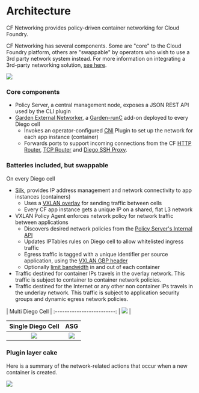 # Architecture

CF Networking provides policy-driven container networking for Cloud Foundry.

CF Networking has several components.  Some are "core" to the Cloud Foundry
platform, others are "swappable" by operators who wish to use a 3rd party
network system instead.  For more information on integrating a 3rd-party
networking solution, [see here](3rd-party.md).

![](diagram.png)

### Core components

- Policy Server, a central management node, exposes a JSON REST API used by the CLI plugin
- [Garden External Networker](../src/garden-external-networker), a [Garden-runC](https://github.com/cloudfoundry/garden-runc-release) add-on deployed to every Diego cell
  - Invokes an operator-configured [CNI](https://github.com/containernetworking/cni) Plugin to set up the network for each app instance (container)
  - Forwards ports to support incoming connections from the CF [HTTP Router](https://docs.cloudfoundry.org/concepts/http-routing.html),
    [TCP Router](https://docs.cloudfoundry.org/adminguide/enabling-tcp-routing.html) and [Diego SSH Proxy](https://docs.cloudfoundry.org/concepts/diego/ssh-conceptual.html).

### Batteries included, but swappable
On every Diego cell
- [Silk](https://github.com/cloudfoundry/silk), provides IP address management and network connectivity to app instances (containers)
  - Uses a [VXLAN overlay](data_plane.png) for sending traffic between cells
  - Every CF app instance gets a unique IP on a shared, flat L3 network
- VXLAN Policy Agent enforces network policy for network traffic between applications
  - Discovers desired network policies from the [Policy Server's Internal API](3rd-party.md#policy-server-internal-api)
  - Updates IPTables rules on Diego cell to allow whitelisted ingress traffic
  - Egress traffic is tagged with a unique identifier per source application, using the [VXLAN GBP header](https://tools.ietf.org/html/draft-smith-vxlan-group-policy-02#section-2.1)
  - Optionally [limit bandwidth](bandwidth-limiting.md) in and out of each container
- Traffic destined for container IPs travels in the overlay network. This traffic is subject to container to container network policies.
- Traffic destined for the Internet or any other non container IPs travels in the underlay network. This traffic is subject to application security groups and dynamic egress network policies.

| Multi Diego Cell |
:-------------------------:
| ![](data_plane.png) |

Single Diego Cell | ASG
:-------------------------:|:-------------------------:
![](data_plane_one_cell.png)  |  ![](data_plane_asg.png)

### Plugin layer cake
Here is a summary of the network-related actions that occur when a new container is created.

![](plugin-layer-cake.png)
